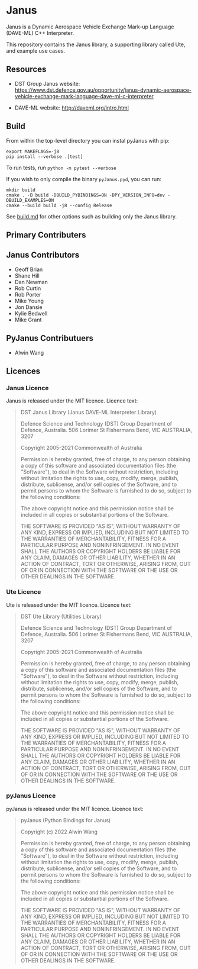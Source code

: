 # Janus

Janus is a Dynamic Aerospace Vehicle Exchange Mark-up Language (DAVE-ML) C++ Interpreter.

This repository contains the Janus library, a supporting library called Ute, and example use cases.

## Resources

- DST Group Janus website: <https://www.dst.defence.gov.au/opportunity/janus-dynamic-aerospace-vehicle-exchange-mark-language-dave-ml-c-interpreter>

- DAVE-ML website: <http://daveml.org/intro.html>

## Build

From within the top-level directory you can instal pyJanus with pip:

```console
export MAKEFLAGS=-j8
pip install --verbose .[test]
```

To run tests, run `python -m pytest --verbose`

If you wish to only compile the binary `pyJanus.pyd`, you can run:

```console
mkdir build
cmake . -B build -DBUILD_PYBINDINGS=ON -DPY_VERSION_INFO=dev -DBUILD_EXAMPLES=ON
cmake --build build -j8 --config Release
```

See [build.md](./BUILD.md) for other options such as building only the Janus library.

## Primary Contributers

## Janus Contributors

- Geoff Brian
- Shane Hill
- Dan Newman
- Rob Curtin
- Rob Porter
- Mike Young
- Jon Dansie
- Kylie Bedwell
- Mike Grant

## PyJanus Contributuers

- Alwin Wang

## Licences

### Janus Licence

Janus is released under the MIT licence. Licence text:

> DST Janus Library (Janus DAVE-ML Interpreter Library)
>
> Defence Science and Technology (DST) Group
> Department of Defence, Australia.
> 506 Lorimer St
> Fishermans Bend, VIC
> AUSTRALIA, 3207
>
> Copyright 2005-2021 Commonwealth of Australia
>
> Permission is hereby granted, free of charge, to any person obtaining a copy of this
> software and associated documentation files (the "Software"), to deal in the Software
> without restriction, including without limitation the rights to use, copy, modify,
> merge, publish, distribute, sublicense, and/or sell copies of the Software, and to
> permit persons to whom the Software is furnished to do so, subject to the following
> conditions:
>
> The above copyright notice and this permission notice shall be included in all copies
> or substantial portions of the Software.
>
> THE SOFTWARE IS PROVIDED "AS IS", WITHOUT WARRANTY OF ANY KIND, EXPRESS OR IMPLIED,
> INCLUDING BUT NOT LIMITED TO THE WARRANTIES OF MERCHANTABILITY, FITNESS FOR A PARTICULAR
> PURPOSE AND NONINFRINGEMENT. IN NO EVENT SHALL THE AUTHORS OR COPYRIGHT HOLDERS BE
> LIABLE FOR ANY CLAIM, DAMAGES OR OTHER LIABILITY, WHETHER IN AN ACTION OF CONTRACT, TORT
> OR OTHERWISE, ARISING FROM, OUT OF OR IN CONNECTION WITH THE SOFTWARE OR THE USE OR
> OTHER DEALINGS IN THE SOFTWARE.

### Ute Licence

Ute is released under the MIT licence. Licence text:

> DST Ute Library (Utilities Library)
>
> Defence Science and Technology (DST) Group
> Department of Defence, Australia.
> 506 Lorimer St
> Fishermans Bend, VIC
> AUSTRALIA, 3207
>
> Copyright 2005-2021 Commonwealth of Australia
>
> Permission is hereby granted, free of charge, to any person obtaining a copy of this
> software and associated documentation files (the "Software"), to deal in the Software
> without restriction, including without limitation the rights to use, copy, modify,
> merge, publish, distribute, sublicense, and/or sell copies of the Software, and to
> permit persons to whom the Software is furnished to do so, subject to the following
> conditions:
>
> The above copyright notice and this permission notice shall be included in all copies
> or substantial portions of the Software.
>
> THE SOFTWARE IS PROVIDED "AS IS", WITHOUT WARRANTY OF ANY KIND, EXPRESS OR IMPLIED,
> INCLUDING BUT NOT LIMITED TO THE WARRANTIES OF MERCHANTABILITY, FITNESS FOR A PARTICULAR
> PURPOSE AND NONINFRINGEMENT. IN NO EVENT SHALL THE AUTHORS OR COPYRIGHT HOLDERS BE
> LIABLE FOR ANY CLAIM, DAMAGES OR OTHER LIABILITY, WHETHER IN AN ACTION OF CONTRACT, TORT
> OR OTHERWISE, ARISING FROM, OUT OF OR IN CONNECTION WITH THE SOFTWARE OR THE USE OR
> OTHER DEALINGS IN THE SOFTWARE.

### pyJanus Licence

pyJanus is released under the MIT licence. Licence text:

> pyJanus (Python Bindings for Janus)
>
> Copyright (c) 2022 Alwin Wang
>
> Permission is hereby granted, free of charge, to any person obtaining a copy
> of this software and associated documentation files (the "Software"), to deal
> in the Software without restriction, including without limitation the rights
> to use, copy, modify, merge, publish, distribute, sublicense, and/or sell
> copies of the Software, and to permit persons to whom the Software is
> furnished to do so, subject to the following conditions:
>
> The above copyright notice and this permission notice shall be included in all
> copies or substantial portions of the Software.
>
> THE SOFTWARE IS PROVIDED "AS IS", WITHOUT WARRANTY OF ANY KIND, EXPRESS OR
> IMPLIED, INCLUDING BUT NOT LIMITED TO THE WARRANTIES OF MERCHANTABILITY,
> FITNESS FOR A PARTICULAR PURPOSE AND NONINFRINGEMENT. IN NO EVENT SHALL THE
> AUTHORS OR COPYRIGHT HOLDERS BE LIABLE FOR ANY CLAIM, DAMAGES OR OTHER
> LIABILITY, WHETHER IN AN ACTION OF CONTRACT, TORT OR OTHERWISE, ARISING FROM,
> OUT OF OR IN CONNECTION WITH THE SOFTWARE OR THE USE OR OTHER DEALINGS IN THE
> SOFTWARE.

